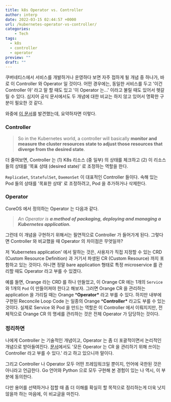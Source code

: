 ```yaml
---
title: k8s Operator vs. Controller
author: interp
date: 2022-03-15 02:44:57 +0000
url: /kubernetes-operator-vs-controller/
categories:
    - Tech
tags:
  - k8s
  - controller
  - operator
preview: ""
draft: ""
---
```

쿠버네티스에서 서비스를 개발하거나 운영하다 보면 자주 접하게 될 개념 중 하나가, 바로 이 Controller 와 Operator 일 것이다. 어떤 경우에는, 동일한 서비스를 두고 '이건 Controller 야' 라고 말 할 때도 있고 '이 Operator 는...' 이라고 불릴 때도 있어서 헷갈릴 수 있다. 심지어 공식 문서에서도 두 개념에 대한 비교는 하지 않고 있어서 명확한 구분이 필요한 것 같다.

와중에 [이 문서](https://blog.marcnuri.com/kubernetes-operator-vs-controller)를 발견했는데, 요약하자면 이렇다.

### Controller

> So in the Kubernetes world, a controller will basically **monitor and measure the cluster resources state to adjust those resources that diverge from the desired state**.

더 줄여보면, Controller 는 (1) K8s 리소스 (중 일부) 의 상태를 체크하고 (2) 이 리소스들의 상태를 '목표 상태 (desired state)' 로 조정하는 역할을 한다.

`ReplicaSet`, `StatefulSet`, `DaemonSet` 이 대표적인 Controller 들이다. 속해 있는 Pod 들의 상태를 '목표한 상태' 로 조정하려고, Pod 을 추가하거나 삭제한다.

### Operator

CoreOS 에서 정의하는 Operator 는 다음과 같다.

> *An Operator is **a method of packaging, deploying and managing a Kubernetes application.***

그런데 이 개념을 구현하기 위해서는 필연적으로 Controller 가 들어가게 된다. 그렇다면 Controller 와 비교했을 때 Operator 의 차이점은 무엇일까?

저 'Kubernetes application' 에서 말하는 것은, 사용자가 직접 지정할 수 있는 CRD (Custom Resource Definition) 과 거기서 파생된 CR (Custom Resource) 까지 포함하고 있는 것이다. 아니면 정말 bare application 형태로 특정 microservice 를 관리할 때도 Operator 라고 부를 수 있겠다.

예를 들면, Orange 라는 CRD 를 하나 만들었고, 이 Orange CR 에는 1개의 `Service` 와 1개의 `Pod` 이 만들어져야 한다고 해보자. 그러면 Orange CR 을 관리하는 application 을 가리킬 때는 Orange ***Operator\*** 라고 부를 수 있다. 하지만 내부에 구현된 Reconcile Loop Code 는 일종의 Orange ***Controller\*** 라고도 부를 수 있는 것이다. 실제로 Service 와 Pod 을 만드는 역할은 이 Controller 에서 이뤄지지만, 전체적으로 Orange CR 의 명세를 관리하는 것은 전체 Operator 가 담당하는 것이다.

### 정리하면

나에게 Controller 는 기술적인 개념이고, Operator 는 좀 더 포괄적이면서 논리적인 개념으로 받아들여진다. [문서](https://blog.marcnuri.com/kubernetes-operator-vs-controller)에서도 '모든 Operator 는 CR 을 관리하기 위해 쓰이는 Controller 라고 부를 수 있다.' 라고 하고 있으니까 말이다.

그리고 Controller 나 Operator 모두 어떤 프레임워크일 뿐이지, 언어에 국한된 것은 아니라고 언급한다. Go 언어와 Python 으로 모두 구현해 본 경험이 있는 나 역시, 이 부분에 동의한다. 

다만 용어를 선택하거나 접할 때 좀 더 이해를 확실히 할 목적으로 정리하는게 더욱 낫지 않을까 하는 마음에, 이 비교글을 마친다.